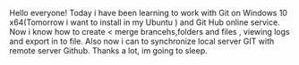 Hello everyone! Today i have been learning to work with Git on Windows 10 x64(Tomorrow i want to install in my Ubuntu ) and Git Hub online service.
Now i know how to create < merge brancehs,folders and files , viewing logs and export in to file. Also now i can to synchronize local server GIT with remote server Github.
Thanks a lot, im going to sleep.
 
